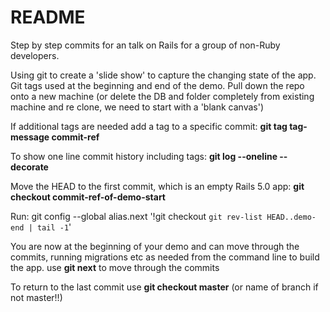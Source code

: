 # README

Step by step commits for an talk on Rails for a group of non-Ruby developers. 

Using git to create a 'slide show' to capture the changing state of the app.
Git tags used at the beginning and end of the demo. 
Pull down the repo onto a new machine (or delete the DB and folder completely from existing machine
and re clone, we need to start with a 'blank canvas')

If additional tags are needed add a tag to a specific commit:
**git tag tag-message commit-ref**

To show one line commit history including tags:
**git log --oneline --decorate**

Move the HEAD to the first commit, which is an empty Rails 5.0 app:
**git checkout commit-ref-of-demo-start**

Run:
git config --global alias.next '!git checkout `git rev-list HEAD..demo-end | tail -1`'

You are now at the beginning of your demo and can move through the commits, running
migrations etc as needed from the command line to build the app.
use **git next** to move through the commits

To return to the last commit use
**git checkout master**    (or name of branch if not master!!)

